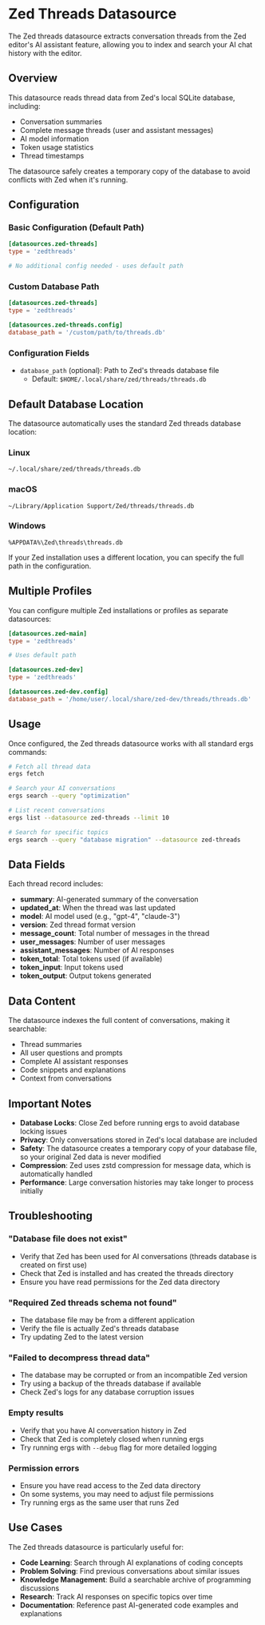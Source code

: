 # Zed Threads Datasource

The Zed threads datasource extracts conversation threads from the Zed editor's AI assistant feature, allowing you to index and search your AI chat history with the editor.

## Overview

This datasource reads thread data from Zed's local SQLite database, including:
- Conversation summaries
- Complete message threads (user and assistant messages)
- AI model information
- Token usage statistics
- Thread timestamps

The datasource safely creates a temporary copy of the database to avoid conflicts with Zed when it's running.

## Configuration

### Basic Configuration (Default Path)

```toml
[datasources.zed-threads]
type = 'zedthreads'

# No additional config needed - uses default path
```

### Custom Database Path

```toml
[datasources.zed-threads]
type = 'zedthreads'

[datasources.zed-threads.config]
database_path = '/custom/path/to/threads.db'
```

### Configuration Fields

- `database_path` (optional): Path to Zed's threads database file
  - Default: `$HOME/.local/share/zed/threads/threads.db`

## Default Database Location

The datasource automatically uses the standard Zed threads database location:

### Linux
```
~/.local/share/zed/threads/threads.db
```

### macOS
```
~/Library/Application Support/Zed/threads/threads.db
```

### Windows
```
%APPDATA%\Zed\threads\threads.db
```

If your Zed installation uses a different location, you can specify the full path in the configuration.

## Multiple Profiles

You can configure multiple Zed installations or profiles as separate datasources:

```toml
[datasources.zed-main]
type = 'zedthreads'

# Uses default path

[datasources.zed-dev]
type = 'zedthreads'

[datasources.zed-dev.config]
database_path = '/home/user/.local/share/zed-dev/threads/threads.db'
```

## Usage

Once configured, the Zed threads datasource works with all standard ergs commands:

```bash
# Fetch all thread data
ergs fetch

# Search your AI conversations
ergs search --query "optimization"

# List recent conversations
ergs list --datasource zed-threads --limit 10

# Search for specific topics
ergs search --query "database migration" --datasource zed-threads
```

## Data Fields

Each thread record includes:
- **summary**: AI-generated summary of the conversation
- **updated_at**: When the thread was last updated
- **model**: AI model used (e.g., "gpt-4", "claude-3")
- **version**: Zed thread format version
- **message_count**: Total number of messages in the thread
- **user_messages**: Number of user messages
- **assistant_messages**: Number of AI responses
- **token_total**: Total tokens used (if available)
- **token_input**: Input tokens used
- **token_output**: Output tokens generated

## Data Content

The datasource indexes the full content of conversations, making it searchable:
- Thread summaries
- All user questions and prompts
- Complete AI assistant responses
- Code snippets and explanations
- Context from conversations

## Important Notes

- **Database Locks**: Close Zed before running ergs to avoid database locking issues
- **Privacy**: Only conversations stored in Zed's local database are included
- **Safety**: The datasource creates a temporary copy of your database file, so your original Zed data is never modified
- **Compression**: Zed uses zstd compression for message data, which is automatically handled
- **Performance**: Large conversation histories may take longer to process initially

## Troubleshooting

### "Database file does not exist"
- Verify that Zed has been used for AI conversations (threads database is created on first use)
- Check that Zed is installed and has created the threads directory
- Ensure you have read permissions for the Zed data directory

### "Required Zed threads schema not found"
- The database file may be from a different application
- Verify the file is actually Zed's threads database
- Try updating Zed to the latest version

### "Failed to decompress thread data"
- The database may be corrupted or from an incompatible Zed version
- Try using a backup of the threads database if available
- Check Zed's logs for any database corruption issues

### Empty results
- Verify that you have AI conversation history in Zed
- Check that Zed is completely closed when running ergs
- Try running ergs with `--debug` flag for more detailed logging

### Permission errors
- Ensure you have read access to the Zed data directory
- On some systems, you may need to adjust file permissions
- Try running ergs as the same user that runs Zed

## Use Cases

The Zed threads datasource is particularly useful for:
- **Code Learning**: Search through AI explanations of coding concepts
- **Problem Solving**: Find previous conversations about similar issues
- **Knowledge Management**: Build a searchable archive of programming discussions
- **Research**: Track AI responses on specific topics over time
- **Documentation**: Reference past AI-generated code examples and explanations
